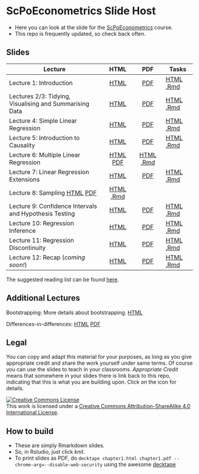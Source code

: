 # ScPoEconometrics Slide Host

* Here you can look at the slide for the [ScPoEconometrics](https://github.com/ScPoEcon/ScPoEconometrics) course.
* This repo is frequently updated, so check back often.


## Slides

| Lecture | HTML | PDF | Tasks |
|---------|:----:|:---:|-------|
| Lecture 1: Introduction | [HTML](https://raw.githack.com/ScPoEcon/ScPoEconometrics-Slides/master/chapter_intro/chapter_intro.html) | [PDF](https://rawcdn.githack.com/ScPoEcon/ScPoEconometrics-Slides/master/chapter_intro/chapter_intro.pdf) | [HTML](https://raw.githack.com/ScPoEcon/ScPoEconometrics-Slides/master/chapter_intro/tasks/intro_tasks.html) [.Rmd](https://raw.githack.com/ScPoEcon/ScPoEconometrics-Slides/master/chapter_intro/tasks/intro_tasks.Rmd) |
| Lectures 2/3: Tidying, Visualising and Summarising Data | [HTML](https://raw.githack.com/ScPoEcon/ScPoEconometrics-Slides/master/chapter2/chapter2.html) | [PDF](https://rawcdn.githack.com/ScPoEcon/ScPoEconometrics-Slides/master/chapter2/chapter2.pdf) | [HTML]() [.Rmd]() |
| Lecture 4: Simple Linear Regression | [HTML](https://raw.githack.com/ScPoEcon/ScPoEconometrics-Slides/master/chapter3/chapter3.html) | [PDF](https://rawcdn.githack.com/ScPoEcon/ScPoEconometrics-Slides/master/chapter3/chapter3.pdf) | [HTML]() [.Rmd]() |
| Lecture 5: Introduction to Causality | [HTML](https://raw.githack.com/ScPoEcon/ScPoEconometrics-Slides/master/chapter_causality/causality.html) | [PDF](https://rawcdn.githack.com/ScPoEcon/ScPoEconometrics-Slides/master/chapter_causality/causality.pdf) | [HTML]() [.Rmd]() |
| Lecture 6: Multiple Linear Regression | [HTML](https://raw.githack.com/ScPoEcon/ScPoEconometrics-Slides/master/chapter4/chapter4.html) [PDF](https://rawcdn.githack.com/ScPoEcon/ScPoEconometrics-Slides/master/chapter4/chapter4.pdf)  | [HTML]() [.Rmd]() |
| Lecture 7: Linear Regression Extensions | [HTML]() | [PDF]()  | [HTML]() [.Rmd]() |
| Lecture 8: Sampling [HTML](https://raw.githack.com/ScPoEcon/ScPoEconometrics-Slides/master/chapter6/chapter6.html) [PDF](https://rawcdn.githack.com/ScPoEcon/ScPoEconometrics-Slides/master/chapter6/chapter6.pdf) | [HTML]() [.Rmd]() |
| Lecture 9: Confidence Intervals and Hypothesis Testing | [HTML](https://raw.githack.com/ScPoEcon/ScPoEconometrics-Slides/master/chapter_CI_hypothesis/CI_and_hypothesis_test.html) | [PDF](https://rawcdn.githack.com/ScPoEcon/ScPoEconometrics-Slides/master/chapter_CI_hypothesis/CI_and_hypothesis_test.pdf) | [HTML]() [.Rmd]() |
| Lecture 10: Regression Inference | [HTML](https://raw.githack.com/ScPoEcon/ScPoEconometrics-Slides/master/chapter_reginference/reg_inference.html) | [PDF](https://rawcdn.githack.com/ScPoEcon/ScPoEconometrics-Slides/master/chapter_reginference/reg_inference.pdf) | [HTML]() [.Rmd]() |
| Lecture 11: Regression Discontinuity | [HTML](https://raw.githack.com/ScPoEcon/ScPoEconometrics-Slides/master/chapter-RDD/RDD.html) | [PDF](https://rawcdn.githack.com/ScPoEcon/ScPoEconometrics-Slides/master/chapter-RDD/RDD.pdf)  | [HTML]() [.Rmd]() |
| Lecture 12: Recap (*coming soon!*) | [HTML]() | [PDF]()  | [HTML]() [.Rmd]() |

The suggested reading list can be found [here](https://github.com/ScPoEcon/ScPoEconometrics-Slides/blob/master/syllabus.md).

## Additional Lectures

Bootstrapping: More details about bootstrapping. [HTML](https://raw.githack.com/ScPoEcon/ScPoEconometrics-Slides/master/chapter_bootstrap/boostrap.html)

Differences-in-differences:
[HTML](https://raw.githack.com/ScPoEcon/ScPoEconometrics-Slides/master/chapter_did/chapter_did.html) [PDF](https://rawcdn.githack.com/ScPoEcon/ScPoEconometrics-Slides/master/chapter_did/chapter_did.pdf)

## Legal

You can copy and adapt this material for your purposes, as long as you give appropriate credit and share the work yourself  under same terms. Of course you can use the slides to teach in your classrooms. *Appropriate Credit* means that somewhere in your slides there is link back to this repo, indicating that this is what you are building upon. Click on the icon for details.

<a rel="license" href="http://creativecommons.org/licenses/by-sa/4.0/"><img alt="Creative Commons License" style="border-width:0" src="https://i.creativecommons.org/l/by-sa/4.0/88x31.png" /></a><br />This work is licensed under a <a rel="license" href="http://creativecommons.org/licenses/by-sa/4.0/">Creative Commons Attribution-ShareAlike 4.0 International License</a>.

## How to build

* These are simply Rmarkdown slides.
* So, in Rstudio, just click *knit*.
* To print slides as PDF, do 
```decktape chapter1.html chapter1.pdf --chrome-arg=--disable-web-security```
using the awesome [decktape](https://github.com/astefanutti/decktape)
